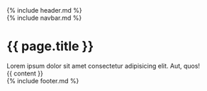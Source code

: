 <html>
  {% include header.md %}

  <body>
    <div class="main">
      {% include navbar.md %}
      <div class="page">
        <div class="page-header" style="background-image: url({{ page.image }})">
          <div class="page-header-overlay">
          <h1>{{ page.title }}</h1>
          Lorem ipsum dolor sit amet consectetur adipisicing elit. Aut, quos!
          </div>
        </div>
        <div class="page-content">
          {{ content }}
        </div>
      </div>
    </div>
    {% include footer.md %}
  </body>
</html>
